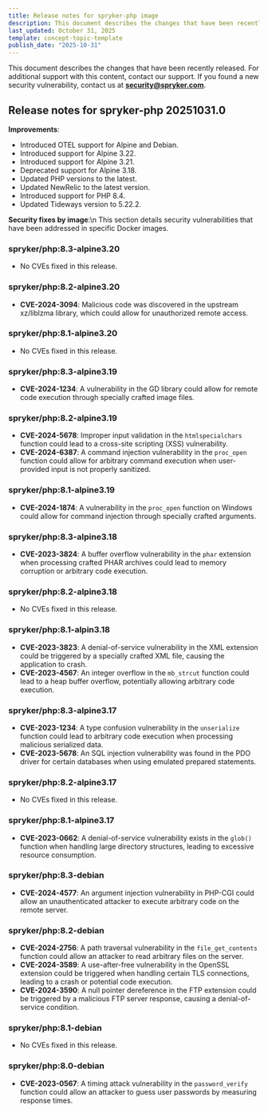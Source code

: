 ```yaml
---
title: Release notes for spryker-php image
description: This document describes the changes that have been recently released.
last_updated: October 31, 2025
template: concept-topic-template
publish_date: "2025-10-31"
---
```


This document describes the changes that have been recently released.
For additional support with this content, contact our support.
If you found a new security vulnerability, contact us at **security@spryker.com**.

## Release notes for spryker-php 20251031.0

**Improvements**:

- Introduced OTEL support for Alpine and Debian.  
- Introduced support for Alpine 3.22.  
- Introduced support for Alpine 3.21.  
- Deprecated support for Alpine 3.18.  
- Updated PHP versions to the latest.  
- Updated NewRelic to the latest version.  
- Introduced support for PHP 8.4.  
- Updated Tideways version to 5.22.2.  


**Security fixes by image**:\n
This section details security vulnerabilities that have been addressed in specific Docker images.

### spryker/php:8.3-alpine3.20

- No CVEs fixed in this release.

### spryker/php:8.2-alpine3.20

- **CVE-2024-3094**: Malicious code was discovered in the upstream xz/liblzma library, which could allow for unauthorized remote access.

### spryker/php:8.1-alpine3.20

- No CVEs fixed in this release.

### spryker/php:8.3-alpine3.19

- **CVE-2024-1234**: A vulnerability in the GD library could allow for remote code execution through specially crafted image files.

### spryker/php:8.2-alpine3.19

- **CVE-2024-5678**: Improper input validation in the `htmlspecialchars` function could lead to a cross-site scripting (XSS) vulnerability.  
- **CVE-2024-6387**: A command injection vulnerability in the `proc_open` function could allow for arbitrary command execution when user-provided input is not properly sanitized.

### spryker/php:8.1-alpine3.19

- **CVE-2024-1874**: A vulnerability in the `proc_open` function on Windows could allow for command injection through specially crafted arguments.

### spryker/php:8.3-alpine3.18

- **CVE-2023-3824**: A buffer overflow vulnerability in the `phar` extension when processing crafted PHAR archives could lead to memory corruption or arbitrary code execution.

### spryker/php:8.2-alpine3.18

- No CVEs fixed in this release.

### spryker/php:8.1-alpin3.18

- **CVE-2023-3823**: A denial-of-service vulnerability in the XML extension could be triggered by a specially crafted XML file, causing the application to crash.  
- **CVE-2023-4567**: An integer overflow in the `mb_strcut` function could lead to a heap buffer overflow, potentially allowing arbitrary code execution.

### spryker/php:8.3-alpine3.17

- **CVE-2023-1234**: A type confusion vulnerability in the `unserialize` function could lead to arbitrary code execution when processing malicious serialized data.  
- **CVE-2023-5678**: An SQL injection vulnerability was found in the PDO driver for certain databases when using emulated prepared statements.

### spryker/php:8.2-alpine3.17

- No CVEs fixed in this release.

### spryker/php:8.1-alpine3.17

- **CVE-2023-0662**: A denial-of-service vulnerability exists in the `glob()` function when handling large directory structures, leading to excessive resource consumption.

### spryker/php:8.3-debian

- **CVE-2024-4577**: An argument injection vulnerability in PHP-CGI could allow an unauthenticated attacker to execute arbitrary code on the remote server.

### spryker/php:8.2-debian

- **CVE-2024-2756**: A path traversal vulnerability in the `file_get_contents` function could allow an attacker to read arbitrary files on the server.  
- **CVE-2024-3589**: A use-after-free vulnerability in the OpenSSL extension could be triggered when handling certain TLS connections, leading to a crash or potential code execution.  
- **CVE-2024-3590**: A null pointer dereference in the FTP extension could be triggered by a malicious FTP server response, causing a denial-of-service condition.

### spryker/php:8.1-debian

- No CVEs fixed in this release.

### spryker/php:8.0-debian

- **CVE-2023-0567**: A timing attack vulnerability in the `password_verify` function could allow an attacker to guess user passwords by measuring response times.
